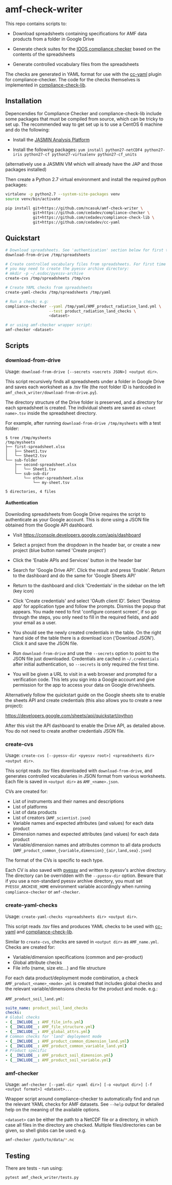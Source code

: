 # amf-check-writer

This repo contains scripts to:

* Download spreadsheets containing specifications for AMF data products from a
  folder in Google Drive

* Generate check suites for the [IOOS compliance
  checker](https://github.com/ioos/compliance-checker) based on the contents of
  the spreadsheets

* Generate controlled vocabulary files from the spreadsheets

The checks are generated in YAML format for use with the
[cc-yaml](https://github.com/cedadev/cc-yaml) plugin for compliance-checker.
The code for the checks themselves is implemented in
[compliance-check-lib](https://github.com/cedadev/compliance-check-lib).

## Installation

Depencendies for Compliance Checker and compliance-check-lib include some
packages that must be compiled from source, which can be tricky to set up. The
recommended way to get set up is to use a CentOS 6 machine and do the
following:

* Install the [JASMIN Analysis
  Platform](https://github.com/cedadev/jasmin_scivm/wiki/Installation#64-bit-centos-6x)

* Install the following packages: `yum install python27-netCDF4 python27-iris
  python27-cf python27-virtualenv python27-cf_units`

(alternatively use a JASMIN VM which will already have the JAP and those
packages installed)

Then create a Python 2.7 virtual environment and install the required python
packages:

```bash
virtalenv -p python2.7 --system-site-packages venv
source venv/bin/activate

pip install git+https://github.com/ncasuk/amf-check-writer \
            git+https://github.com/cedadev/compliance-checker \
            git+https://github.com/cedadev/compliance-check-lib \
            git+https://github.com/cedadev/cc-yaml
```

## Quickstart

```bash
# Download spreadsheets. See 'authentication' section below for first time usage
download-from-drive /tmp/spreadsheets

# Create controlled vocabulary files from spreadsheets. For first time usage
# you may need to create the pyessv archive directory:
# mkdir -p ~/.esdoc/pyessv-archive
create-cvs /tmp/spreadsheets /tmp/cvs

# Create YAML checks from spreadsheets
create-yaml-checks /tmp/spreadsheets /tmp/yaml

# Run a check; e.g:
compliance-checker --yaml /tmp/yaml/AMF_product_radiation_land.yml \
                   --test product_radiation_land_checks \
                   <dataset>

# or using amf-checker wrapper script:
amf-checker <dataset>
```

## Scripts

### download-from-drive

Usage: `download-from-drive [--secrets <secrets JSON>] <output dir>`.

This script recursively finds all spreadsheets under a folder in Google Drive
and saves each worksheet as a .tsv file (the root folder ID is hardcoded in
`amf_check_writer/download-from-drive.py`).

The directory structure of the Drive folder is preserved, and a directory for
each spreadsheet is created. The individual sheets are saved as
`<sheet name>.tsv` inside the spreadsheet directory.

For example, after running `download-from-drive /tmp/mysheets` with
a test folder:

```
$ tree /tmp/mysheets
/tmp/mysheets
├── first-spreadsheet.xlsx
│   ├── Sheet1.tsv
│   └── Sheet2.tsv
└── sub-folder
    ├── second-spreadsheet.xlsx
    │   └── Sheet1.tsv
    └── sub-sub-dir
        └── other-spreadsheet.xlsx
            └── my-sheet.tsv

5 directories, 4 files
```

#### Authentication

Downloding spreadsheets from Google Drive requires the script to authenticate
as your Google account. This is done using a JSON file obtained from the
Google API dashboard.

* Visit https://console.developers.google.com/apis/dashboard

* Select a project from the dropdown in the header bar, or create a new
  project (blue button named 'Create project')

* Click the 'Enable APIs and Services' button in the header bar

* Search for 'Google Drive API'. Click the result and press 'Enable'. Return to
  the dashboard and do the same for 'Google Sheets API'

* Return to the dashboard and click 'Credentials' in the sidebar on the left
  (key icon)

* Click 'Create credentials' and select 'OAuth client ID'. Select 'Desktop app' for
  application type and follow the prompts. Dismiss the popup that appears.
  You made need to first 'configure consent screen', if so go through the steps,
  you only need to fill in the required fields, and add your email as a user.

* You should see the newly created credentials in the table. On the right hand
  side of the table there is a download icon ('Download JSON'). Click it and
  save the JSON file.

* Run `download-from-drive` and use the `--secrets` option to point to the JSON
  file just downloaded. Credentials are cached in `~/.credentials` after
  initial authentication, so `--secrets` is only required the first time.

* You will be given a URL to visit in a web browser and prompted for a
  verification code. This lets you sign into a Google account and give
  permission for the app to access your data on Google drive/sheets.

Alternatively follow the quickstart guide on the Google sheets site to enable
the sheets API and create credentials (this also allows you to create a new
project):

https://developers.google.com/sheets/api/quickstart/python

After this visit the API dashboard to enable the Drive API, as detailed above.
You do not need to create another credentials JSON file.

### create-cvs

Usage: `create-cvs [--pyessv-dir <pyessv root>] <spreadsheets dir> <output dir>`.

This script reads .tsv files downloaded with `download-from-drive`, and
generates controlled vocabularies in JSON format from various worksheets. Each
file is saved in `<output dir>` as `AMF_<name>.json`.

CVs are created for:

* List of instruments and their names and descriptions
* List of platforms
* List of data products
* List of creators (`AMF_scientist.json`)
* Variable names and expected attributes (and values) for each data product
* Dimension names and expected attributes (and values) for each data product
* Variable/dimension names and attributes common to all data products
  (`AMF_product_common_{variable,dimension}_{air,land,sea}.json`)

The format of the CVs is specific to each type.

Each CV is also saved with [pyessv](https://github.com/ES-DOC/pyessv) and
written to pyessv's archive directory. The directory can be overridden with the
`--pyessv-dir` option. Beware that if you use a non-standard pyessv archive
directory, you must set `PYESSV_ARCHIVE_HOME` environment variable accordingly
when running `compliance-checker` or `amf-checker`.

### create-yaml-checks

Usage: `create-yaml-checks <spreadsheets dir> <output dir>`.

This script reads .tsv files and produces YAML checks to be used with
[cc-yaml](https://github.com/cedadev/cc-yaml) and
[compliance-check-lib](https://github.com/cedadev/compliance-check-lib).

Similar to `create-cvs`, checks are saved in `<output dir>` as `AMF_name.yml`.
Checks are created for:

* Variable/dimension specifications (common and per-product)
* Global attribute checks
* File info (name, size etc...) and file structure

For each data product/deployment mode combination, a check
`AMF_product_<name>_<mode>.yml` is created that includes global checks and the relevant
variable/dimensions checks for the product and mode. e.g.:

`AMF_product_soil_land.yml`:
```yaml
suite_name: product_soil_land_checks
checks:
# Global checks
- {__INCLUDE__: AMF_file_info.yml}
- {__INCLUDE__: AMF_file_structure.yml}
- {__INCLUDE__: AMF_global_attrs.yml}
# Common checks for 'land' deployment mode
- {__INCLUDE__: AMF_product_common_dimension_land.yml}
- {__INCLUDE__: AMF_product_common_variable_land.yml}
# Product specific
- {__INCLUDE__: AMF_product_soil_dimension.yml}
- {__INCLUDE__: AMF_product_soil_variable.yml}
```

### amf-checker

Usage: `amf-checker [--yaml-dir <yaml dir>] [-o <output dir>] [-f <output format>] <dataset>...`

Wrapper script around compliance-checker to automatically find and run the
relevant YAML checks for AMF datasets. See `--help` output for detailed help on
the meaning of the available options.

`<dataset>` can be either the path to a NetCDF file or a directory, in which
case all files in the directory are checked. Multiple files/directories can be
given, so shell globs can be used: e.g.

```bash
amf-checker /path/to/data/*.nc
```

## Testing

There are tests - run using:

```
pytest amf_check_writer/tests.py
```

